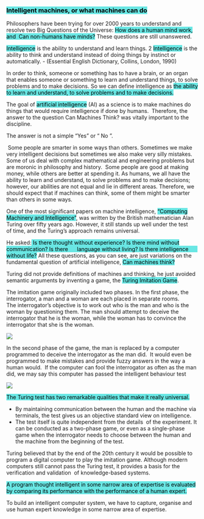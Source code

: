 ### <mark style="background: #69E7E4;">Intelligent machines, or what machines can do</mark>

Philosophers have been trying for over 2000 years to understand and resolve two Big Questions of the Universe: <mark style="background: #69E7E4;">How does a human mind work, and  Can non-humans have minds?</mark> These questions are still unanswered.

<mark style="background: #69E7E4;">Intelligence</mark> is the ability to understand and learn things. 2 <mark style="background: #69E7E4;">Intelligence</mark> is the ability to think and understand instead of doing things by instinct or automatically. - (Essential English Dictionary, Collins, London, 1990)

In order to think, someone or something has to have a brain, or an organ that enables someone or something to learn and understand things, to solve problems and to make decisions. So we can define intelligence as <mark style="background: #69E7E4;">the ability to learn and understand, to solve problems and to make decisions.</mark>

The goal of <mark style="background: #69E7E4;">artificial intelligence</mark> (AI) as a science is to make machines do things that would require intelligence if done by humans.  Therefore, the answer to the question Can Machines Think? was vitally important to the discipline.

The answer is not a simple “Yes” or “ No ”.

 Some people are smarter in some ways than others. Sometimes we make very intelligent decisions but sometimes we also make very silly mistakes.  Some of us deal with complex mathematical and engineering problems but are moronic in philosophy and history.  Some people are good at making money, while others are better at spending it. As humans, we all have the ability to learn and understand, to solve problems and to make decisions; however, our abilities are not equal and lie in different areas. Therefore, we should expect that if machines can think, some of them might be smarter than others in some ways.

One of the most significant papers on machine intelligence, <mark style="background: #69E7E4;">“Computing Machinery and Intelligence”</mark>, was written by the British mathematician Alan Turing over fifty years ago. However, it still stands up well under the test of time, and the Turing’s approach remains universal.

He asked:<mark style="background: #69E7E4;"> Is there thought without experience? Is there mind without communication? Is there      language without living? Is there intelligence       without life?</mark> All these questions, as you can see, are just variations on the fundamental question of artificial intelligence, <mark style="background: #69E7E4;">Can machines think?</mark>

Turing did not provide definitions of machines and thinking, he just avoided semantic arguments by inventing a game, the <mark style="background: #69E7E4;">Turing Imitation Game</mark>.

The imitation game originally included two phases. In the first phase, the interrogator, a man and a woman are each placed in separate rooms.  The interrogator’s objective is to work out who is the man and who is the woman by questioning them. The man should attempt to deceive the interrogator that he is the woman, while the woman has to convince the interrogator that she is the woman.

![](https://i.imgur.com/dCxpDZs.png)

In the second phase of the game, the man is replaced by a computer programmed to deceive the interrogator as the man did.  It would even be programmed to make mistakes and provide fuzzy answers in the way a human would.  If the computer can fool the interrogator as often as the man did, we may say this computer has passed the intelligent behaviour test

![](https://i.imgur.com/OvPhkCF.png)

<mark style="background: #69E7E4;">The Turing test has two remarkable qualities that make it really universal.</mark>
- By maintaining communication between the human and the machine via terminals, the test gives us an objective standard view on intelligence.
- The test itself is quite independent from the details  of the experiment. It can be conducted as a two-phase game, or even as a single-phase game when the interrogator needs to choose between the human and the machine from the beginning of the test.

Turing believed that by the end of the 20th century it would be possible to program a digital computer to play the imitation game. Although modern computers still cannot pass the Turing test, it provides a basis for the verification and validation  of knowledge-based systems.

<mark style="background: #69E7E4;">A program thought intelligent in some narrow area of expertise is evaluated by comparing its performance with the performance of a human expert.
</mark>   

To build an intelligent computer system, we have to capture, organise and use human expert knowledge in some narrow area of expertise.

